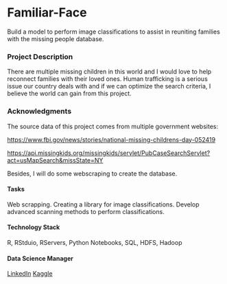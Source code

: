 # Familiar-Face
Build a model to perform image classifications to assist in reuniting families with the missing people database.


### Project Description
There are multiple missing children in this world and I would love to help reconnect families with their loved ones. Human trafficking is a serious issue our country deals with and if we can optimize the search criteria, I believe the world can gain from this project.

### Acknowledgments
The source data of this project comes from multiple government websites:

https://www.fbi.gov/news/stories/national-missing-childrens-day-052419

https://api.missingkids.org/missingkids/servlet/PubCaseSearchServlet?act=usMapSearch&missState=NY

Besides, I will do some webscraping to create the database. 

#### Tasks
Web scrapping. 
Creating a library for image classifications. 
Develop advanced scanning methods to perform classifications. 

#### Technology Stack
R, RStduio, RServers, Python Notebooks, SQL, HDFS, Hadoop


#### Data Science Manager
[LinkedIn](https://www.linkedin.com/in/enzodata/)
[Kaggle](https://www.kaggle.com/enzodata)
